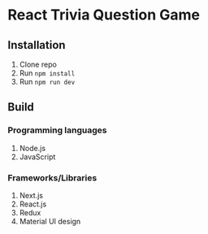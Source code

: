 # React Trivia Question Game

## Installation

1. Clone repo
2. Run `npm install`
3. Run `npm run dev`

## Build

### Programming languages
1. Node.js
2. JavaScript

### Frameworks/Libraries
1. Next.js
2. React.js
3. Redux
4. Material UI design